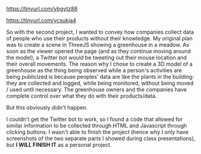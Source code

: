 https://tinyurl.com/ybgytz88

https://tinyurl.com/ycsukja4

So with the second project, I wanted to convey how companies collect data of people who use their products without their knowledge. My original plan was to create a scene in ThreeJS showing a greenhouse in a meadow. As soon as the viewer opened the page (and as they continue moving around the model), a Twitter bot would be tweeting out their mouse location and their overall movements. The reason why I chose to create a 3D model of a greenhouse as the thing being observed while a person's activities are being publicized is because peoples' data are like the plants in the building: they are collected and logged, while being monitored, without being moved / used until necessary. The greenhouse owners and the companies have complete control over what they do with their products/data.

But this obviously didn't happen.

I couldn't get the Twitter bot to work, so I found a code that allowed for similar information to be collected through HTML and Javascript through clicking buttons. I wasn't able to finish the project (hence why I only have screenshots of the two separate parts I showed during class presentations), but <b>I <i>WILL</i> FINISH IT</b> as a personal project.
